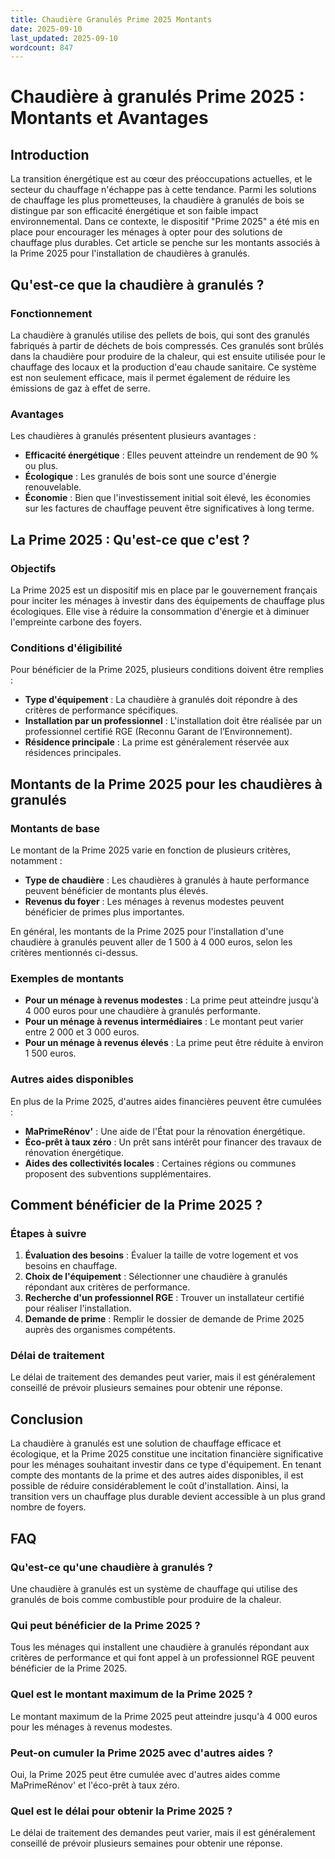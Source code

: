 ```yaml
---
title: Chaudière Granulés Prime 2025 Montants
date: 2025-09-10
last_updated: 2025-09-10
wordcount: 847
---
```


# Chaudière à granulés Prime 2025 : Montants et Avantages

## Introduction

La transition énergétique est au cœur des préoccupations actuelles, et le secteur du chauffage n'échappe pas à cette tendance. Parmi les solutions de chauffage les plus prometteuses, la chaudière à granulés de bois se distingue par son efficacité énergétique et son faible impact environnemental. Dans ce contexte, le dispositif "Prime 2025" a été mis en place pour encourager les ménages à opter pour des solutions de chauffage plus durables. Cet article se penche sur les montants associés à la Prime 2025 pour l'installation de chaudières à granulés.

## Qu'est-ce que la chaudière à granulés ?

### Fonctionnement

La chaudière à granulés utilise des pellets de bois, qui sont des granulés fabriqués à partir de déchets de bois compressés. Ces granulés sont brûlés dans la chaudière pour produire de la chaleur, qui est ensuite utilisée pour le chauffage des locaux et la production d'eau chaude sanitaire. Ce système est non seulement efficace, mais il permet également de réduire les émissions de gaz à effet de serre.

### Avantages

Les chaudières à granulés présentent plusieurs avantages :

- **Efficacité énergétique** : Elles peuvent atteindre un rendement de 90 % ou plus.
- **Écologique** : Les granulés de bois sont une source d'énergie renouvelable.
- **Économie** : Bien que l'investissement initial soit élevé, les économies sur les factures de chauffage peuvent être significatives à long terme.

## La Prime 2025 : Qu'est-ce que c'est ?

### Objectifs

La Prime 2025 est un dispositif mis en place par le gouvernement français pour inciter les ménages à investir dans des équipements de chauffage plus écologiques. Elle vise à réduire la consommation d'énergie et à diminuer l'empreinte carbone des foyers.

### Conditions d'éligibilité

Pour bénéficier de la Prime 2025, plusieurs conditions doivent être remplies :

- **Type d'équipement** : La chaudière à granulés doit répondre à des critères de performance spécifiques.
- **Installation par un professionnel** : L'installation doit être réalisée par un professionnel certifié RGE (Reconnu Garant de l’Environnement).
- **Résidence principale** : La prime est généralement réservée aux résidences principales.

## Montants de la Prime 2025 pour les chaudières à granulés

### Montants de base

Le montant de la Prime 2025 varie en fonction de plusieurs critères, notamment :

- **Type de chaudière** : Les chaudières à granulés à haute performance peuvent bénéficier de montants plus élevés.
- **Revenus du foyer** : Les ménages à revenus modestes peuvent bénéficier de primes plus importantes.

En général, les montants de la Prime 2025 pour l'installation d'une chaudière à granulés peuvent aller de 1 500 à 4 000 euros, selon les critères mentionnés ci-dessus.

### Exemples de montants

- **Pour un ménage à revenus modestes** : La prime peut atteindre jusqu'à 4 000 euros pour une chaudière à granulés performante.
- **Pour un ménage à revenus intermédiaires** : Le montant peut varier entre 2 000 et 3 000 euros.
- **Pour un ménage à revenus élevés** : La prime peut être réduite à environ 1 500 euros.

### Autres aides disponibles

En plus de la Prime 2025, d'autres aides financières peuvent être cumulées :

- **MaPrimeRénov'** : Une aide de l'État pour la rénovation énergétique.
- **Éco-prêt à taux zéro** : Un prêt sans intérêt pour financer des travaux de rénovation énergétique.
- **Aides des collectivités locales** : Certaines régions ou communes proposent des subventions supplémentaires.

## Comment bénéficier de la Prime 2025 ?

### Étapes à suivre

1. **Évaluation des besoins** : Évaluer la taille de votre logement et vos besoins en chauffage.
2. **Choix de l'équipement** : Sélectionner une chaudière à granulés répondant aux critères de performance.
3. **Recherche d'un professionnel RGE** : Trouver un installateur certifié pour réaliser l'installation.
4. **Demande de prime** : Remplir le dossier de demande de Prime 2025 auprès des organismes compétents.

### Délai de traitement

Le délai de traitement des demandes peut varier, mais il est généralement conseillé de prévoir plusieurs semaines pour obtenir une réponse.

## Conclusion

La chaudière à granulés est une solution de chauffage efficace et écologique, et la Prime 2025 constitue une incitation financière significative pour les ménages souhaitant investir dans ce type d'équipement. En tenant compte des montants de la prime et des autres aides disponibles, il est possible de réduire considérablement le coût d'installation. Ainsi, la transition vers un chauffage plus durable devient accessible à un plus grand nombre de foyers.

## FAQ

### Qu'est-ce qu'une chaudière à granulés ?

Une chaudière à granulés est un système de chauffage qui utilise des granulés de bois comme combustible pour produire de la chaleur.

### Qui peut bénéficier de la Prime 2025 ?

Tous les ménages qui installent une chaudière à granulés répondant aux critères de performance et qui font appel à un professionnel RGE peuvent bénéficier de la Prime 2025.

### Quel est le montant maximum de la Prime 2025 ?

Le montant maximum de la Prime 2025 peut atteindre jusqu'à 4 000 euros pour les ménages à revenus modestes.

### Peut-on cumuler la Prime 2025 avec d'autres aides ?

Oui, la Prime 2025 peut être cumulée avec d'autres aides comme MaPrimeRénov' et l'éco-prêt à taux zéro.

### Quel est le délai pour obtenir la Prime 2025 ?

Le délai de traitement des demandes peut varier, mais il est généralement conseillé de prévoir plusieurs semaines pour obtenir une réponse.